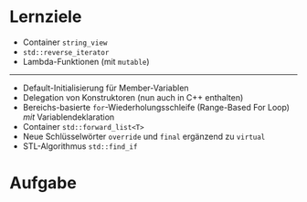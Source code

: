 <!-- BigInteger.md -->


<!--more-->

# Lernziele


  * Container `string_view`
  * `std::reverse_iterator`
  * Lambda-Funktionen (mit `mutable`)

---

  * Default-Initialisierung für Member-Variablen
  * Delegation von Konstruktoren (nun auch in C++ enthalten)
  * Bereichs-basierte `for`-Wiederholungsschleife (Range-Based For Loop) *mit* Variablendeklaration
  * Container `std::forward_list<T>`
  * Neue Schlüsselwörter `override` und `final` ergänzend zu `virtual`
  * STL-Algorithmus `std::find_if`

# Aufgabe


<!-- Links Definitions -->

[Listing 1]: #listing_01_ijosephus_interface
[Listing 2]: #listing_02_josephus_interface
[Listing 3]: #listing_03_josephus_implementation
[Listing 4]: #listing_04_josephusarrayimpl_interface
[Listing 5]: #listing_05_josephusarrayimpl_implementation
[Listing 6]: #listing_06_class_soldier
[Listing 7]: #listing_07_josephusforwardlistimpl_interface
[Listing 8]: #listing_08_josephusforwardlistimpl_implementation

[Abbildung 1]:  #abbildung_1_josephus_problem_array_solution
[Abbildung 2]:  #abbildung_2_josephus_problem_linkedlist_solution

<!-- End-of-File -->
